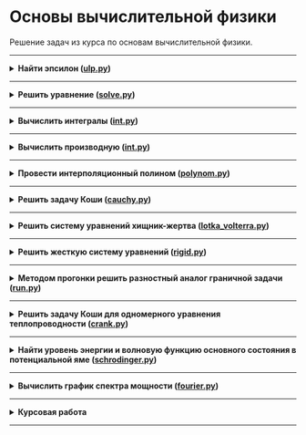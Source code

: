 # Основы вычислительной физики

Решение задач из курса по основам вычислительной физики.

---

<details>
<summary>
<b>Найти эпсилон (<a href="lesson_1/ulp.py">ulp.py</a>)</b>
</summary>

#### Условие

*Машинным* $\epsilon$ называется такое число, что 1 + $\epsilon/2 = 1$, но $1 + \epsilon \not ={1}$. (Также часто используется обозначение ULP - *unit in the last place*, или *unit of least precision*, единица в младшем разряде.) Найти машинное $\epsilon$, число разрядов в мантиссе, максимальную и минимальную степени, при вычислениях с обычной и двойной точностью. Сравнить друг с другом четыре числа: $1, 1 + \frac{\epsilon}{2},1+\epsilon,1+\epsilon+\frac{\epsilon}{2}$, объяснить результат. 

#### Указания

При использовании Python воспользуйтесь типами np.float32 и np.float64.

</details>

---

<details>
<summary>
<b>Решить уравнение (<a href="lesson_2/solve.py">solve.py</a>)</b>
</summary>

#### Условие

Используя методы дихотомии, простых итераций и Ньютона, найти уровень энергии $E$ основного состояния квантовой частицы в прямоугольной потенциальной яме.


</details>

---

<details>
<summary>
<b>Вычислить интегралы (<a href="lesson_3/int.py">int.py</a>)</b>
</summary>

#### Условие

Вычислить интегралы методом трапеций и Симпсона:

1) $\int\frac{1}{1+x^2}dx$

2) $\int x^3e^{\sin(x)}dx$

Как убывает погрешность численного интегрирования с ростом числа интервалов?

</details>

---

<details>
<summary>
<b>Вычислить производную (<a href="lesson_4/diff.py">int.py</a>)</b>
</summary>

#### Условие

Используя интегральное представление для функции Бесселя целового индекса $m$ и 
вычисляю производную с помощью конечной разности в тех же точках, что и сам интеграл,
продемонстрировать выполнение равенства $J_0'(x) + J_1(x) = 0$ с точностью не хуже $10^{-10}$ на отрезке $[0, 2\pi]$.

</details>

---

<details>
<summary>
<b>Провести интерполяционный полином (<a href="lesson_5/polynom.py">polynom.py</a>)</b>
</summary>

#### Условие

Провести интерполяционный полином $P_n(x)$ для $n = 4, ..., 15$ через точки $x_k = -5 + k*\frac{10}{n}$, $y_k = \frac{1}{1 + x_k^2}$, $k = 0, ..., n$. Построить графики полиномов.

</details>

---

<details>
<summary>
<b>Решить задачу Коши (<a href="lesson_6/cauchy.py">cauchy.py</a>)</b>
</summary>

#### Условие

Решить задачу Коши методом Эйлера первого порядка точности и методоами Рунге-Кутты второго и четвертого порядка точности.

</details>

---

<details>
<summary>
<b>Решить систему уравнений хищник-жертва (<a href="lesson_7/lotka_volterra.py">lotka_volterra.py</a>)</b>
</summary>

#### Условие

Решить систему уравнений хищник-жертва методом Рунге-Кутте второго порядка точности. Нарисовать фазовые траектории.

</details>

---

<details>
<summary>
<b>Решить жесткую систему уравнений (<a href="lesson_8/rigid.py">rigid.py</a>)</b>
</summary>

#### Условие

Решить жесткую систему уравнений.

</details>

---

<details>
<summary>
<b>Методом прогонки решить разностный аналог граничной задачи (<a href="lesson_9/run.py">run.py</a>)</b>
</summary>

#### Условие

Методом прогонки решить разностный аналог граничной задачи для уравнения $y'' = \cos(x)$
на промежутке $(-\pi/2, \pi/2)$

</details>

---

<details>
<summary>
<b>Решить задачу Коши для одномерного уравнения теплопроводности (<a href="lesson_10/crank.py">crank.py</a>)</b>
</summary>

#### Условие

Решить задачу Коши для одномерного уравнения теплопроводности методом Кранка-Николсон.
На каждом шаге по времени найти максимальное значение температуры и нарисовать зависимость максимальной температуры от времени.
Показать, что на больших временах она убывает экспоненциально. Исследовать сходимость схемы Кранка-Николсон.

</details>

---

<details>
<summary>
<b>Найти уровень энергии и волновую функцию основного состояния в потенциальной яме (<a href="lesson_11/schrodinger.py">schrodinger.py</a>)</b>
</summary>

#### Условие

Найти уровень энергии и волновую функцию основного состояния в потенциальной яме, 
решая конечномерный аналог спектральной задачи для одномерного стационарного уравнения Шредингера.

</details>

---

<details>
<summary>
<b>Вычислить график спектра мощности (<a href="lesson_12/fourier.py">fourier.py</a>)</b>
</summary>

#### Условие

Вычислить и построить график спектра мощности. Сравнить спектры, полученные с прямоугольным окном и окном Ханна.

</details>

---

<details>
<summary>
<b>Курсовая работа</b>
</summary>

#### Условие

В качестве итоговой курсовой работы взят код [redpic](https://github.com/fuodorov/redpic).

</details>

---


